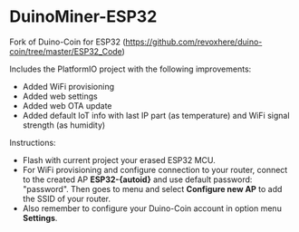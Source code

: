 # DuinoMiner-ESP32

Fork of Duino-Coin for ESP32 (https://github.com/revoxhere/duino-coin/tree/master/ESP32_Code)

Includes the PlatformIO project with the following improvements:
+ Added WiFi provisioning
+ Added web settings
+ Added web OTA update
+ Added default IoT info with last IP part (as temperature) and WiFi signal strength (as humidity)

Instructions:
+ Flash with current project your erased ESP32 MCU.
+ For WiFi provisioning and configure connection to your router, connect to the created AP **ESP32-{autoid}** and use default password: "password". Then goes to menu and select **Configure new AP** to add the SSID of your router.
+ Also remember to configure your Duino-Coin account in option menu **Settings**.
